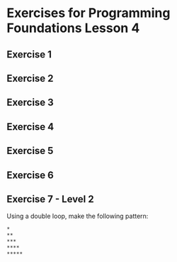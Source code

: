 # Exercises for Programming Foundations Lesson 4

## Exercise 1

## Exercise 2

## Exercise 3


## Exercise 4


## Exercise 5


## Exercise 6


## Exercise 7 - Level 2
Using a double loop, make the following pattern: 
```
*
**
***
****
*****
```
